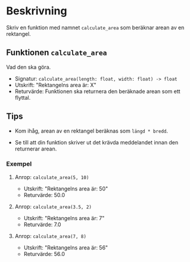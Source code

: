 # Beskrivning

Skriv en funktion med namnet `calculate_area` som beräknar arean av en
rektangel.

## Funktionen `calculate_area`

Vad den ska göra.

- Signatur: `calculate_area(length: float, width: float) -> float`
- Utskrift: "Rektangelns area är: X"
- Returvärde: Funktionen ska returnera den beräknade arean som ett flyttal.

## Tips

- Kom ihåg, arean av en rektangel beräknas som `längd * bredd`.

- Se till att din funktion skriver ut det krävda meddelandet innan den
  returnerar arean.

### Exempel

1. Anrop: `calculate_area(5, 10)`

   - Utskrift: "Rektangelns area är: 50"
   - Returvärde: 50.0

2. Anrop: `calculate_area(3.5, 2)`

   - Utskrift: "Rektangelns area är: 7"
   - Returvärde: 7.0

3. Anrop: `calculate_area(7, 8)`
   - Utskrift: "Rektangelns area är: 56"
   - Returvärde: 56.0
